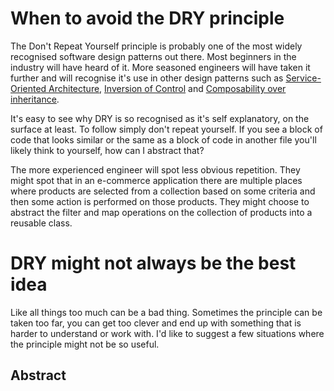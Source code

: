 # When to avoid the DRY principle

The Don't Repeat Yourself principle is probably one of the most widely recognised
software design patterns out there. Most beginners in the industry will have heard
of it. More seasoned engineers will have taken it further and will recognise it's
use in other design patterns such as [Service-Oriented Architecture][1],
[Inversion of Control][2] and [Composability over inheritance][2].

It's easy to see why DRY is so recognised as it's self explanatory, on the surface
at least. To follow simply don't repeat yourself. If you see a block of code that
looks similar or the same as a block of code in another file you'll likely think
to yourself, how can I abstract that?

The more experienced engineer will spot less obvious repetition. They might spot
that in an e-commerce application there are multiple places where products are
selected from a collection based on some criteria and then some action is
performed on those products. They might choose to abstract the filter and map
operations on the collection of products into a reusable class.

# DRY might not always be the best idea

Like all things too much can be a bad thing. Sometimes the principle can be taken
too far, you can get too clever and end up with something that is harder to
understand or work with. I'd like to suggest a few situations where the principle
might not be so useful.

## Abstract

[1]: https://en.wikipedia.org/wiki/Service-oriented_architecture
[2]: https://en.wikipedia.org/wiki/Inversion_of_control
[3]: https://en.wikipedia.org/wiki/Composition_over_inheritance
